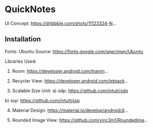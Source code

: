 
# QuickNotes

UI Concept:
https://dribbble.com/shots/11123324-N...

## Installation 

Fonts: Ubuntu 
Source: https://fonts.google.com/specimen/Ubuntu

Libraries Used:
1. Room: https://developer.android.com/trainin...

2. Recycler View: https://developer.android.com/jetpack...

3. Scalable Size Unit:
  a) sdp: https://github.com/intuit/sdp
  
  b) ssp: https://github.com/intuit/ssp

4. Material Design: https://material.io/develop/android/d...

5. Rounded Image View: https://github.com/vinc3m1/RoundedIma...


